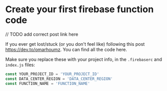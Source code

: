 # Create your first firebase function code

// TODO add correct post link here

If you ever get lost/stuck (or you don't feel like) following this post https://dev.to/omarhoumz. You can find all the code here.

Make sure you replace these with your project info, in the `.firebaserc` and `index.js` files:

```js
const YOUR_PROJECT_ID = 'YOUR_PROJECT_ID'
const DATA_CENTER_REGION = 'DATA_CENTER_REGION'
const FUNCTION_NAME = 'FUNCTION_NAME'
```

